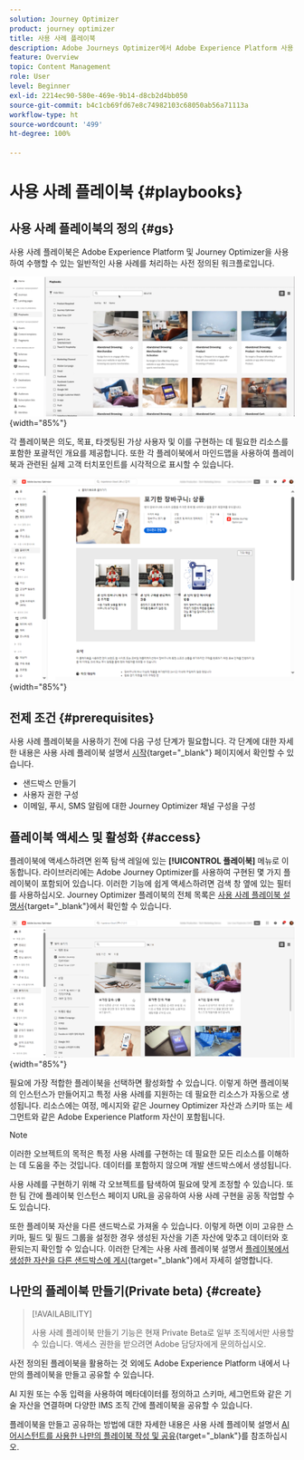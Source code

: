 ```yaml
---
solution: Journey Optimizer
product: journey optimizer
title: 사용 사례 플레이북
description: Adobe Journeys Optimizer에서 Adobe Experience Platform 사용 사례 플레이북을 활용하는 방법에 대해 알아봅니다.
feature: Overview
topic: Content Management
role: User
level: Beginner
exl-id: 2214ec90-580e-469e-9b14-d8cb2d4bb050
source-git-commit: b4c1cb69fd67e8c74982103c68050ab56a71113a
workflow-type: ht
source-wordcount: '499'
ht-degree: 100%

---
```


# 사용 사례 플레이북 {#playbooks}

## 사용 사례 플레이북의 정의 {#gs}

사용 사례 플레이북은 Adobe Experience Platform 및 Journey Optimizer을 사용하여 수행할 수 있는 일반적인 사용 사례를 처리하는 사전 정의된 워크플로입니다.

![사용 사례 플레이북을 보여 주는 애니메이션 이미지](../rn/assets/do-not-localize/playbooks.gif){width="85%"}

각 플레이북은 의도, 목표, 타겟팅된 가상 사용자 및 이를 구현하는 데 필요한 리소스를 포함한 포괄적인 개요를 제공합니다. 또한 각 플레이북에서 마인드맵을 사용하여 플레이북과 관련된 실제 고객 터치포인트를 시각적으로 표시할 수 있습니다.

![플레이북 검색 보기에 표시된 포기한 장바구니 플레이북](assets/playbooks-detail.png){width="85%"}

## 전제 조건 {#prerequisites}

사용 사례 플레이북을 사용하기 전에 다음 구성 단계가 필요합니다. 각 단계에 대한 자세한 내용은 사용 사례 플레이북 설명서 [시작](https://experienceleague.adobe.com/docs/experience-platform/use-case-playbooks/playbooks/get-started.html?lang=ko){target="_blank"} 페이지에서 확인할 수 있습니다.

* 샌드박스 만들기
* 사용자 권한 구성
* 이메일, 푸시, SMS 알림에 대한 Journey Optimizer 채널 구성을 구성

## 플레이북 액세스 및 활성화 {#access}

플레이북에 액세스하려면 왼쪽 탐색 레일에 있는 **[!UICONTROL 플레이북]** 메뉴로 이동합니다. 라이브러리에는 Adobe Journey Optimizer를 사용하여 구현된 몇 가지 플레이북이 포함되어 있습니다. 이러한 기능에 쉽게 액세스하려면 검색 창 옆에 있는 필터를 사용하십시오. Journey Optimizer 플레이북의 전체 목록은 [사용 사례 플레이북 설명서](https://experienceleague.adobe.com/docs/experience-platform/use-case-playbooks/playbooks/playbooks-list.html?lang=ko){target="_blank"}에서 확인할 수 있습니다.

![필터 창이 열린 플레이북 목록](assets/playbooks-filter.png){width="85%"}

필요에 가장 적합한 플레이북을 선택하면 활성화할 수 있습니다. 이렇게 하면 플레이북의 인스턴스가 만들어지고 특정 사용 사례를 지원하는 데 필요한 리소스가 자동으로 생성됩니다. 리소스에는 여정, 메시지와 같은 Journey Optimizer 자산과 스키마 또는 세그먼트와 같은 Adobe Experience Platform 자산이 포함됩니다.

>[!NOTE]
>
>이러한 오브젝트의 목적은 특정 사용 사례를 구현하는 데 필요한 모든 리소스를 이해하는 데 도움을 주는 것입니다. 데이터를 포함하지 않으며 개발 샌드박스에서 생성됩니다. 

사용 사례를 구현하기 위해 각 오브젝트를 탐색하여 필요에 맞게 조정할 수 있습니다. 또한 팀 간에 플레이북 인스턴스 페이지 URL을 공유하여 사용 사례 구현을 공동 작업할 수도 있습니다.

또한 플레이북 자산을 다른 샌드박스로 가져올 수 있습니다. 이렇게 하면 이미 고유한 스키마, 필드 및 필드 그룹을 설정한 경우 생성된 자산을 기존 자산에 맞추고 데이터와 호환되는지 확인할 수 있습니다. 이러한 단계는 사용 사례 플레이북 설명서 [플레이북에서 생성한 자산을 다른 샌드박스에 게시](https://experienceleague.adobe.com/docs/experience-platform/use-case-playbooks/playbooks/data-awareness.html?lang=ko){target="_blank"}에서 자세히 설명합니다.

## 나만의 플레이북 만들기(Private beta) {#create}

>[!AVAILABILITY]
>
>사용 사례 플레이북 만들기 기능은 현재 Private Beta로 일부 조직에서만 사용할 수 있습니다. 액세스 권한을 받으려면 Adobe 담당자에게 문의하십시오.

사전 정의된 플레이북을 활용하는 것 외에도 Adobe Experience Platform 내에서 나만의 플레이북을 만들고 공유할 수 있습니다.

AI 지원 또는 수동 입력을 사용하여 메타데이터를 정의하고 스키마, 세그먼트와 같은 기술 자산을 연결하며 다양한 IMS 조직 간에 플레이북을 공유할 수 있습니다.

플레이북을 만들고 공유하는 방법에 대한 자세한 내용은 사용 사례 플레이북 설명서 [AI 어시스턴트를 사용한 나만의 플레이북 작성 및 공유](https://experienceleague.adobe.com/docs/experience-platform/use-case-playbooks/playbooks/author.html?lang=ko#sharing-playbooks-sandboxes){target="_blank"}를 참조하십시오.
